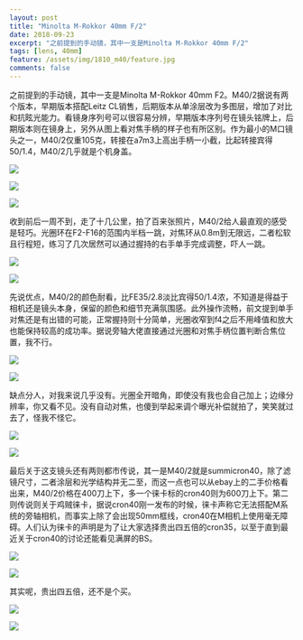 ```yaml
---
layout: post
title: "Minolta M-Rokkor 40mm F/2"
date: 2018-09-23
excerpt: "之前提到的手动镜，其中一支是Minolta M-Rokkor 40mm F/2"
tags: [lens, 40mm]
feature: /assets/img/1810_m40/feature.jpg
comments: false
---
```


之前提到的手动镜，其中一支是Minolta M-Rokkor 40mm F2。M40/2据说有两个版本，早期版本搭配Leitz CL销售，后期版本从单涂层改为多图层，增加了对比和抗眩光能力。看镜身序列号可以很容易分辨，早期版本序列号在镜头铭牌上，后期版本则在镜身上，另外从图上看对焦手柄的样子也有所区别。作为最小的M口镜头之一，M40/2仅重105克，转接在a7m3上高出手柄一小截，比起转接宾得50/1.4，M40/2几乎就是个机身盖。

![](/assets/img/1810_m40/1.jpg)

![](/assets/img/1810_m40/2.jpg)

![](/assets/img/1810_m40/22.jpg)

收到前后一周不到，走了十几公里，拍了百来张照片，M40/2给人最直观的感受是轻巧。光圈环在F2-F16的范围内半档一跳，对焦环从0.8m到无限远，二者松软且行程短，练习了几次居然可以通过握持的右手单手完成调整，吓人一跳。

![](/assets/img/1810_m40/3.jpg)

![](/assets/img/1810_m40/4.jpg)

先说优点，M40/2的颜色耐看，比FE35/2.8淡比宾得50/1.4浓，不知道是得益于相机还是镜头本身，保留的颜色和细节充满氛围感。此外操作流畅，前文提到单手对焦还是有出错的可能，正常握持则十分简单，光圈收窄到f4之后不用峰值和放大也能保持较高的成功率。据说旁轴大佬直接通过光圈和对焦手柄位置判断合焦位置，我不行。

![](/assets/img/1810_m40/5.jpg)

![](/assets/img/1810_m40/6.jpg)

缺点分人，对我来说几乎没有。光圈全开暗角，即使没有我也会自己加上；边缘分辨率，你又看不见。没有自动对焦，也傻到举起来调个曝光补偿就拍了，笑笑就过去了，怪我不怪它。

![](/assets/img/1810_m40/7.jpg)

![](/assets/img/1810_m40/8.jpg)

最后关于这支镜头还有两则都市传说，其一是M40/2就是summicron40，除了滤镜尺寸，二者涂层和光学结构并无二至，而这一点也可以从ebay上的二手价格看出来，M40/2价格在400刀上下，多一个徕卡标的cron40则为600刀上下。第二则传说则关于鸡贼徕卡，据说cron40刚一发布的时候，徕卡声称它无法搭配M系统的旁轴相机，而事实上除了会出现50mm框线，cron40在M相机上使用毫无障碍。人们认为徕卡的声明是为了让大家选择贵出四五倍的cron35，以至于直到最近关于cron40的讨论还能看见满屏的BS。

![](/assets/img/1810_m40/9.jpg)

![](/assets/img/1810_m40/10.jpg)

其实呢，贵出四五倍，还不是个买。

![](/assets/img/1810_m40/12.jpg)

![](/assets/img/1810_m40/feature.jpg)